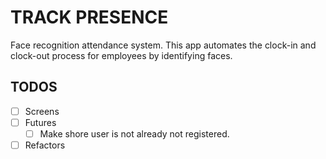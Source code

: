 # TRACK PRESENCE

Face recognition attendance system. This app automates the clock-in and
clock-out process for employees by identifying faces.

## TODOS

- [ ] Screens
- [ ] Futures
  - [ ] Make shore user is not already not registered.
- [ ] Refactors
